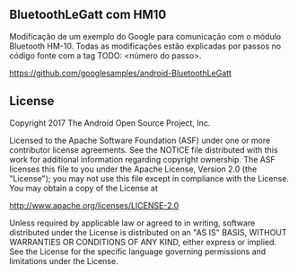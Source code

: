 BluetoothLeGatt com HM10
-------

Modificação de um exemplo do Google para comunicação com o módulo Bluetooth HM-10.
Todas as modificações estão explicadas por passos no código fonte com a tag TODO: <número do passo>.

https://github.com/googlesamples/android-BluetoothLeGatt

License
-------

Copyright 2017 The Android Open Source Project, Inc.

Licensed to the Apache Software Foundation (ASF) under one or more contributor
license agreements.  See the NOTICE file distributed with this work for
additional information regarding copyright ownership.  The ASF licenses this
file to you under the Apache License, Version 2.0 (the "License"); you may not
use this file except in compliance with the License.  You may obtain a copy of
the License at

http://www.apache.org/licenses/LICENSE-2.0

Unless required by applicable law or agreed to in writing, software
distributed under the License is distributed on an "AS IS" BASIS, WITHOUT
WARRANTIES OR CONDITIONS OF ANY KIND, either express or implied.  See the
License for the specific language governing permissions and limitations under
the License.
